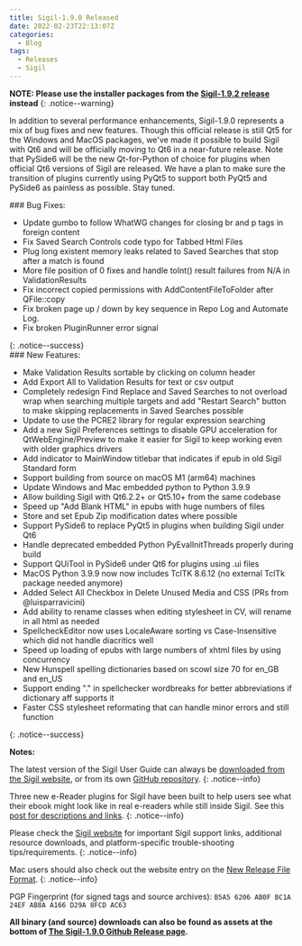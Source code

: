 ```yaml
---
title: Sigil-1.9.0 Released
date: 2022-02-23T22:13:07Z
categories:
  - Blog
tags:
  - Releases
  - Sigil
---
```


**NOTE: Please use the installer packages from the [Sigil-1.9.2 release](https://sigil-ebook.com/blog/sigil-1.9.2-released/) instead**
{: .notice--warning}


In addition to several performance enhancements, Sigil-1.9.0 represents a mix of bug fixes and new features. Though this official release is still Qt5 for the Windows and MacOS packages, we've made it possible to build Sigil with Qt6 and will be officially moving to Qt6 in a near-future release. Note that PySide6 will be the new Qt-for-Python of choice for plugins when official Qt6 versions of Sigil are released. We have a plan to make sure the transition of plugins currently using PyQt5 to support both PyQt5 and PySide6 as painless as possible. Stay tuned.

<div markdown="1">
### Bug Fixes:

* Update gumbo to follow WhatWG changes for closing br and p tags in foreign content
* Fix Saved Search Controls code typo for Tabbed Html Files
* Plug long existent memory leaks related to Saved Searches that stop after a match is found
* More file position of 0 fixes and handle toInt() result failures from N/A in ValidationResults
* Fix incorrect copied permissions with AddContentFileToFolder after QFile::copy
* Fix broken page up / down by key sequence in Repo Log and Automate Log.
* Fix broken PluginRunner error signal
</div>
{: .notice--success}

<div markdown="1">
### New Features:

* Make Validation Results sortable by clicking on column header
* Add Export All to Validation Results for text or csv output
* Completely redesign Find Replace and Saved Searches to not overload wrap when searching multiple targets and add "Restart Search" button to make skipping replacements in Saved Searches possible
* Update to use the PCRE2 library for regular expression searching
* Add a new Sigil Preferences settings to disable GPU acceleration for QtWebEngine/Preview to make it easier for Sigil to keep working even with older graphics drivers
* Add indicator to MainWindow titlebar that indicates if epub in old Sigil Standard form
* Support building from source on macOS M1 (arm64) machines
* Update Windows and Mac embedded python to Python 3.9.9
* Allow building Sigil with Qt6.2.2+ or Qt5.10+ from the same codebase
* Speed up "Add Blank HTML" in epubs with huge numbers of files
* Store and set Epub Zip modification dates where possible
* Support PySide6 to replace PyQt5 in plugins when building Sigil under Qt6
* Handle deprecated embedded Python PyEvalInitThreads properly during build
* Support QUiTool in PySide6 under Qt6 for plugins using .ui files
* MacOS Python 3.9.9 now now includes TclTK 8.6.12 (no external TclTk package needed anymore)
* Added Select All Checkbox in Delete Unused Media and CSS (PRs from @luisparravicini)
* Add ability to rename classes when editing stylesheet in CV, will rename in all html as needed     
* SpellcheckEditor now uses LocaleAware sorting vs Case-Insensitive which did not handle diacritics well
* Speed up loading of epubs with large numbers of xhtml files by using concurrency
* New Hunspell spelling dictionaries based on scowl size 70 for en_GB and en_US
* Support ending "." in spellchecker wordbreaks for better abbreviations if dictionary aff supports it
* Faster CSS stylesheet reformating that can handle minor errors and still function
</div>
{: .notice--success}

__Notes:__

The latest version of the Sigil User Guide can always be [downloaded from the Sigil website](https://sigil-ebook.com/sigil/guide), or from its own [GitHub repository](https://github.com/Sigil-Ebook/sigil-user-guide/releases/latest).
{: .notice--info}

Three new e-Reader plugins for Sigil have been built to help users see what their ebook might look like in real e-readers while still inside Sigil. See this [post for descriptions and links](https://www.mobileread.com/forums/showthread.php?t=339678).
{: .notice--info}

Please check the [Sigil website](https://sigil-ebook.com/sigil) for important Sigil support links, additional resource downloads, and platform-specific trouble-shooting tips/requirements.
{: .notice--info}

Mac users should also check out the website entry on the [New Release File Format](https://sigil-ebook.com/sigil/tips/#new-release-file-format-starting-with-sigil-0918).
{: .notice--info}


PGP Fingerprint (for signed tags and source archives): `B5A5 6206 AB0F BC1A 24EF AB8A A166 D29A 8FCD AC63`

__All binary (and source) downloads can also be found as assets at the bottom of [The Sigil-1.9.0 Github Release page](https://github.com/Sigil-Ebook/Sigil/releases/tag/1.9.0).__


